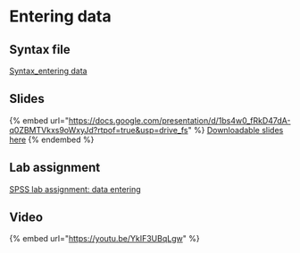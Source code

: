 # Entering data

## Syntax file

[Syntax\_entering data](https://drive.google.com/open?id=17hu7TVeoGVqsFWBSP0NtZuzvirYlL7g3\&usp=drive_fs)

## Slides



{% embed url="https://docs.google.com/presentation/d/1bs4w0_fRkD47dA-q0ZBMTVkxs9oWxyJd?rtpof=true&usp=drive_fs" %}
[Downloadable slides here](https://docs.google.com/presentation/d/1bs4w0_fRkD47dA-q0ZBMTVkxs9oWxyJd?rtpof=true\&usp=drive_fs)
{% endembed %}

## Lab assignment

[SPSS lab assignment: data entering](https://docs.google.com/document/d/1EY49mX84o1aroyCWivCgPzVFC7bXV0jPepbedDO89ko/edit?usp=sharing)

## Video

{% embed url="https://youtu.be/YkIF3UBqLgw" %}
